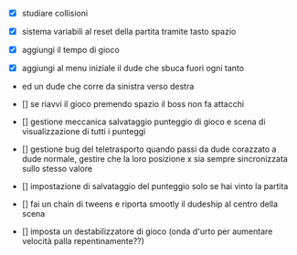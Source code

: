 -[x] studiare collisioni

- [x] sistema variabili al reset della partita tramite tasto spazio
- [x] aggiungi il tempo di gioco
- [x] aggiungi al menu iniziale il dude che sbuca fuori ogni tanto
- ed un dude che corre da sinistra verso destra

- [] se riavvi il gioco premendo spazio il boss non fa attacchi
- [] gestione meccanica salvataggio punteggio di gioco e scena di visualizzazione di tutti i punteggi
- [] gestione bug del teletrasporto quando passi da dude corazzato a dude normale, gestire che la loro posizione x sia
  sempre sincronizzata sullo stesso valore
- [] impostazione di salvataggio del punteggio solo se hai vinto la partita
- [] fai un chain di tweens e riporta smootly il dudeship al centro della scena
- [] imposta un destabilizzatore di gioco (onda d'urto per aumentare velocità palla repentinamente??)